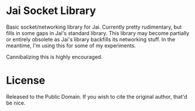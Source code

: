 # Jai Socket Library

Basic socket/networking library for Jai. Currently pretty rudimentary, but fills
in some gaps in Jai's standard library. This library may become partially or 
entirely obsolete as Jai's library backfills its networking stuff. In the meantime,
I'm using this for some of my experiments.

Cannibalizing this is highly encouraged.

# License

Released to the Public Domain. If you wish to cite the original author, that'd be nice.
